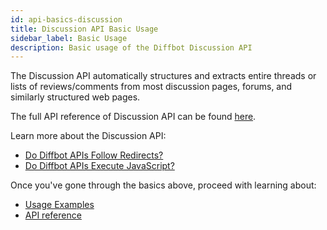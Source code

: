 ```yaml
---
id: api-basics-discussion
title: Discussion API Basic Usage
sidebar_label: Basic Usage
description: Basic usage of the Diffbot Discussion API
---
```


The Discussion API automatically structures and extracts entire threads or lists of reviews/comments from most discussion pages, forums, and similarly structured web pages.

The full API reference of Discussion API can be found [here](api-discussion).

Learn more about the Discussion API:

- [Do Diffbot APIs Follow Redirects?](explain-apis-follow-redirects)
- [Do Diffbot APIs Execute JavaScript?](explain-apis-javascript-support)

Once you've gone through the basics above, proceed with learning about:

- [Usage Examples](api-usage-discussion)
- [API reference](api-discussion)